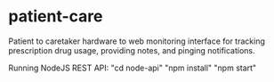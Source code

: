 # patient-care
Patient to caretaker hardware to web monitoring interface for tracking prescription drug usage, providing notes, and pinging notifications.

Running NodeJS REST API:
"cd node-api"
"npm install"
"npm start"
